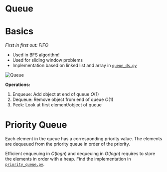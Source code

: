 # Queue

# Basics
*First in first out: FIFO*
- Used in BFS algorithm!
- Used for sliding window problems
- Implementation based on linked list and array in [`queue_ds.py`](./queue_ds.py)

![Queue](https://github.com/vbjan/ds_and_algos/assets/62449932/ee229ddf-ae81-4dd9-a285-9c26c8821125)

**Operations:**
1. Enqueue: Add object at end of queue $O(1)$
2. Dequeue: Remove object from end of queue $O(1)$
3. Peek: Look at first element/object of queue

# Priority Queue
Each element in the queue has a corresponding priority value. The elements are dequeued from the priority queue in order of the priority.

Efficient enqueuing in $O(log n)$ and dequeuing in $O(log n)$ requires to store the elements in order with a heap. Find the implementation in [`priority_queue.py`](priority_queue.py).